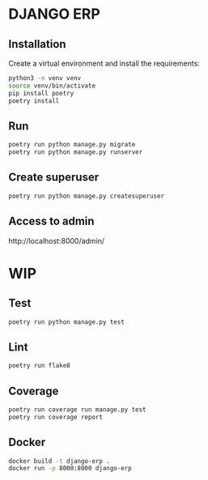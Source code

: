 # DJANGO ERP

## Installation
Create a virtual environment and install the requirements:

```bash
python3 -m venv venv
source venv/bin/activate
pip install poetry
poetry install
```

## Run
```bash
poetry run python manage.py migrate
poetry run python manage.py runserver
```

## Create superuser
```bash
poetry run python manage.py createsuperuser
```

## Access to admin
http://localhost:8000/admin/


# WIP
## Test
```bash
poetry run python manage.py test
```

## Lint
```bash
poetry run flake8
```

## Coverage
```bash
poetry run coverage run manage.py test
poetry run coverage report
```

## Docker
```bash
docker build -t django-erp .
docker run -p 8000:8000 django-erp
```
